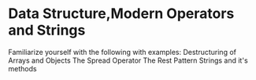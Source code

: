 # Data Structure,Modern Operators and Strings

Familiarize yourself with the following with examples:
Destructuring of Arrays and Objects
The Spread Operator
The Rest Pattern
Strings and it's methods
